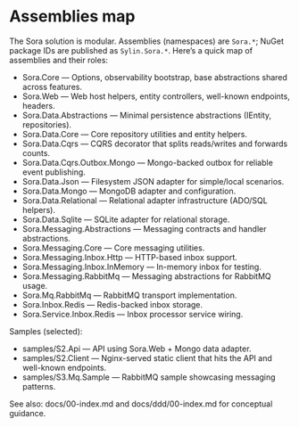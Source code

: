 # Assemblies map

The Sora solution is modular. Assemblies (namespaces) are `Sora.*`; NuGet package IDs are published as `Sylin.Sora.*`. Here’s a quick map of assemblies and their roles:

- Sora.Core — Options, observability bootstrap, base abstractions shared across features.
- Sora.Web — Web host helpers, entity controllers, well-known endpoints, headers.
- Sora.Data.Abstractions — Minimal persistence abstractions (IEntity, repositories).
- Sora.Data.Core — Core repository utilities and entity helpers.
- Sora.Data.Cqrs — CQRS decorator that splits reads/writes and forwards counts.
- Sora.Data.Cqrs.Outbox.Mongo — Mongo-backed outbox for reliable event publishing.
- Sora.Data.Json — Filesystem JSON adapter for simple/local scenarios.
- Sora.Data.Mongo — MongoDB adapter and configuration.
- Sora.Data.Relational — Relational adapter infrastructure (ADO/SQL helpers).
- Sora.Data.Sqlite — SQLite adapter for relational storage.
- Sora.Messaging.Abstractions — Messaging contracts and handler abstractions.
- Sora.Messaging.Core — Core messaging utilities.
- Sora.Messaging.Inbox.Http — HTTP-based inbox support.
- Sora.Messaging.Inbox.InMemory — In-memory inbox for testing.
- Sora.Messaging.RabbitMq — Messaging abstractions for RabbitMQ usage.
- Sora.Mq.RabbitMq — RabbitMQ transport implementation.
- Sora.Inbox.Redis — Redis-backed inbox storage.
- Sora.Service.Inbox.Redis — Inbox processor service wiring.

Samples (selected):
- samples/S2.Api — API using Sora.Web + Mongo data adapter.
- samples/S2.Client — Nginx-served static client that hits the API and well-known endpoints.
- samples/S3.Mq.Sample — RabbitMQ sample showcasing messaging patterns.

See also: docs/00-index.md and docs/ddd/00-index.md for conceptual guidance.

